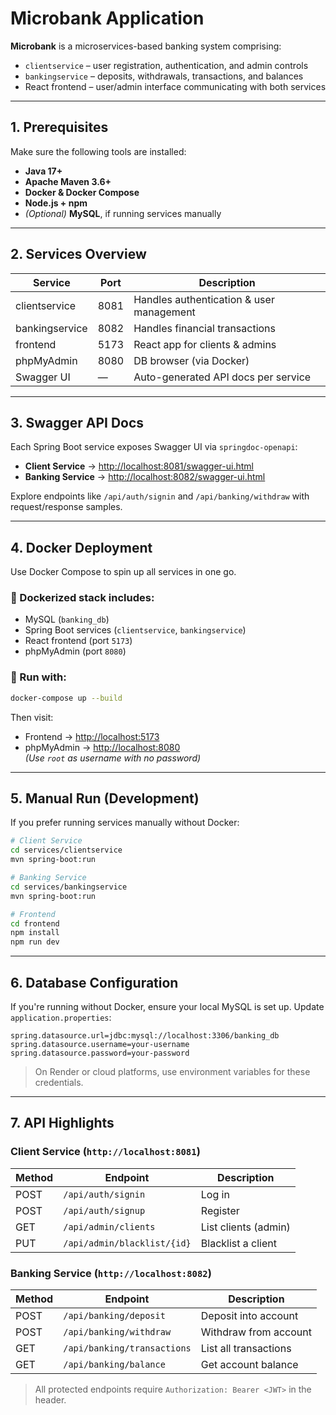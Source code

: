 # Microbank Application

**Microbank** is a microservices-based banking system comprising:

- `clientservice` – user registration, authentication, and admin controls
- `bankingservice` – deposits, withdrawals, transactions, and balances
- React frontend – user/admin interface communicating with both services

---

## 1. Prerequisites

Make sure the following tools are installed:

- **Java 17+**
- **Apache Maven 3.6+**
- **Docker & Docker Compose**
- **Node.js + npm**
- *(Optional)* **MySQL**, if running services manually

---

## 2. Services Overview

| Service        | Port | Description                              |
|----------------|------|------------------------------------------|
| clientservice  | 8081 | Handles authentication & user management |
| bankingservice | 8082 | Handles financial transactions           |
| frontend       | 5173 | React app for clients & admins           |
| phpMyAdmin     | 8080 | DB browser (via Docker)                  |
| Swagger UI     | —    | Auto-generated API docs per service      |

---

## 3. Swagger API Docs

Each Spring Boot service exposes Swagger UI via `springdoc-openapi`:

- **Client Service** → [http://localhost:8081/swagger-ui.html](http://localhost:8081/swagger-ui.html)
- **Banking Service** → [http://localhost:8082/swagger-ui.html](http://localhost:8082/swagger-ui.html)

Explore endpoints like `/api/auth/signin` and `/api/banking/withdraw` with request/response samples.

---

## 4. Docker Deployment

Use Docker Compose to spin up all services in one go.

### 🐳 Dockerized stack includes:

- MySQL (`banking_db`)
- Spring Boot services (`clientservice`, `bankingservice`)
- React frontend (port `5173`)
- phpMyAdmin (port `8080`)

### 🚀 Run with:

```bash
docker-compose up --build
```

Then visit:

- Frontend → [http://localhost:5173](http://localhost:5173)
- phpMyAdmin → [http://localhost:8080](http://localhost:8080)  
  *(Use `root` as username with no password)*

---

## 5. Manual Run (Development)

If you prefer running services manually without Docker:

```bash
# Client Service
cd services/clientservice
mvn spring-boot:run

# Banking Service
cd services/bankingservice
mvn spring-boot:run

# Frontend
cd frontend
npm install
npm run dev
```

---

## 6. Database Configuration

If you're running without Docker, ensure your local MySQL is set up. Update `application.properties`:

```properties
spring.datasource.url=jdbc:mysql://localhost:3306/banking_db
spring.datasource.username=your-username
spring.datasource.password=your-password
```

> On Render or cloud platforms, use environment variables for these credentials.

---

## 7. API Highlights

### Client Service (`http://localhost:8081`)

| Method | Endpoint                        | Description           |
|--------|----------------------------------|-----------------------|
| POST   | `/api/auth/signin`              | Log in                |
| POST   | `/api/auth/signup`              | Register              |
| GET    | `/api/admin/clients`            | List clients (admin)  |
| PUT    | `/api/admin/blacklist/{id}`     | Blacklist a client    |

### Banking Service (`http://localhost:8082`)

| Method | Endpoint                      | Description                |
|--------|-------------------------------|----------------------------|
| POST   | `/api/banking/deposit`        | Deposit into account       |
| POST   | `/api/banking/withdraw`       | Withdraw from account      |
| GET    | `/api/banking/transactions`   | List all transactions      |
| GET    | `/api/banking/balance`        | Get account balance        |

> All protected endpoints require `Authorization: Bearer <JWT>` in the header.
